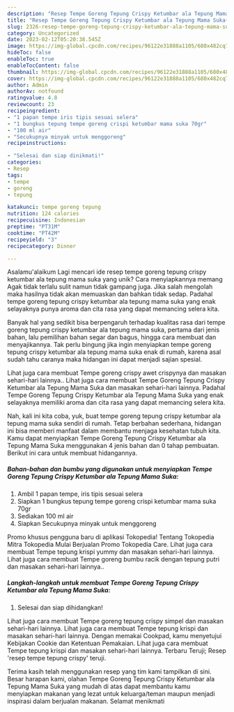 ```yaml
---
description: "Resep Tempe Goreng Tepung Crispy Ketumbar ala Tepung Mama Suka{ yang Enak"
title: "Resep Tempe Goreng Tepung Crispy Ketumbar ala Tepung Mama Suka{ yang Enak"
slug: 2326-resep-tempe-goreng-tepung-crispy-ketumbar-ala-tepung-mama-suka-yang-enak
category: Uncategorized
date: 2023-02-12T05:20:38.545Z
image: https://img-global.cpcdn.com/recipes/96122e31888a1105/680x482cq70/tempe-goreng-tepung-crispy-ketumbar-ala-tepung-mama-suka-foto-resep-utama.jpg
hideToc: false
enableToc: true
enableTocContent: false
thumbnail: https://img-global.cpcdn.com/recipes/96122e31888a1105/680x482cq70/tempe-goreng-tepung-crispy-ketumbar-ala-tepung-mama-suka-foto-resep-utama.jpg
cover: https://img-global.cpcdn.com/recipes/96122e31888a1105/680x482cq70/tempe-goreng-tepung-crispy-ketumbar-ala-tepung-mama-suka-foto-resep-utama.jpg
author: Admin
authorAv: notfound
ratingvalue: 4.8
reviewcount: 23
recipeingredient:
- "1 papan tempe iris tipis sesuai selera"
- "1 bungkus tepung tempe goreng crispi ketumbar mama suka 70gr"
- "100 ml air"
- "Secukupnya minyak untuk menggoreng"
recipeinstructions:

- "Selesai dan siap dinikmati!"
categories:
- Resep
tags:
- tempe
- goreng
- tepung

katakunci: tempe goreng tepung 
nutrition: 124 calories
recipecuisine: Indonesian
preptime: "PT31M"
cooktime: "PT42M"
recipeyield: "3"
recipecategory: Dinner

---
```



Asalamu'alaikum Lagi mencari ide resep tempe goreng tepung crispy ketumbar ala tepung mama suka yang unik? Cara menyiapkannya memang Agak tidak terlalu sulit namun tidak gampang juga. Jika salah mengolah maka hasilnya tidak akan memuaskan dan bahkan tidak sedap. Padahal tempe goreng tepung crispy ketumbar ala tepung mama suka yang enak selayaknya punya aroma dan cita rasa yang dapat memancing selera kita.


Banyak hal yang sedikit bisa berpengaruh terhadap kualitas rasa dari tempe goreng tepung crispy ketumbar ala tepung mama suka, pertama dari jenis bahan, lalu pemilihan bahan segar dan bagus, hingga cara membuat dan menyajikannya. Tak perlu bingung jika ingin menyiapkan tempe goreng tepung crispy ketumbar ala tepung mama suka enak di rumah, karena asal sudah tahu caranya maka hidangan ini dapat menjadi sajian spesial.

Lihat juga cara membuat Tempe goreng crispy awet crispynya dan masakan sehari-hari lainnya.. Lihat juga cara membuat Tempe Goreng Tepung Crispy Ketumbar ala Tepung Mama Suka dan masakan sehari-hari lainnya. Padahal Tempe Goreng Tepung Crispy Ketumbar ala Tepung Mama Suka yang enak selayaknya memiliki aroma dan cita rasa yang dapat memancing selera kita.


Nah, kali ini kita coba, yuk, buat tempe goreng tepung crispy ketumbar ala tepung mama suka sendiri di rumah. Tetap berbahan sederhana, hidangan ini bisa memberi manfaat dalam membantu menjaga kesehatan tubuh kita. Kamu dapat menyiapkan Tempe Goreng Tepung Crispy Ketumbar ala Tepung Mama Suka menggunakan 4 jenis bahan dan 0 tahap pembuatan. Berikut ini cara untuk membuat hidangannya.

<!--inarticleads1-->

##### Bahan-bahan dan bumbu yang digunakan untuk menyiapkan Tempe Goreng Tepung Crispy Ketumbar ala Tepung Mama Suka:

1. Ambil 1 papan tempe, iris tipis sesuai selera
1. Siapkan 1 bungkus tepung tempe goreng crispi ketumbar mama suka 70gr
1. Sediakan 100 ml air
1. Siapkan Secukupnya minyak untuk menggoreng


Promo khusus pengguna baru di aplikasi Tokopedia! Tentang Tokopedia Mitra Tokopedia Mulai Berjualan Promo Tokopedia Care. Lihat juga cara membuat Tempe tepung krispi yummy dan masakan sehari-hari lainnya. Lihat juga cara membuat Tempe goreng bumbu racik dengan tepung putri dan masakan sehari-hari lainnya.. 

<!--inarticleads2-->

##### Langkah-langkah untuk membuat Tempe Goreng Tepung Crispy Ketumbar ala Tepung Mama Suka:


1. Selesai dan siap dihidangkan!

Lihat juga cara membuat Tempe goreng tepung crispy simpel dan masakan sehari-hari lainnya. Lihat juga cara membuat Tempe tepung krispi dan masakan sehari-hari lainnya. Dengan memakai Cookpad, kamu menyetujui Kebijakan Cookie dan Ketentuan Pemakaian. Lihat juga cara membuat Tempe tepung krispi dan masakan sehari-hari lainnya. Terbaru Teruji; Resep &#39;resep tempe tepung crispy&#39; teruji. 

Terima kasih telah menggunakan resep yang tim kami tampilkan di sini. Besar harapan kami, olahan Tempe Goreng Tepung Crispy Ketumbar ala Tepung Mama Suka yang mudah di atas dapat membantu kamu menyiapkan makanan yang lezat untuk keluarga/teman maupun menjadi inspirasi dalam berjualan makanan. Selamat menikmati

